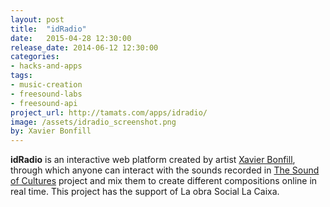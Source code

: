 ```yaml
---
layout: post
title:  "idRadio"
date:   2015-04-28 12:30:00
release_date: 2014-06-12 12:30:00
categories: 
- hacks-and-apps
tags:
- music-creation
- freesound-labs
- freesound-api 
project_url: http://tamats.com/apps/idradio/
image: /assets/idradio_screenshot.png
by: Xavier Bonfill
---
```


**idRadio** is an interactive web platform created by artist [Xavier Bonfill](http://xavierbonfill.com), through which anyone can interact with the sounds recorded in [The Sound of Cultures](/educational/soundofcultures.html) project and mix them to create different compositions online in real time. This project has the support of La obra Social La Caixa.